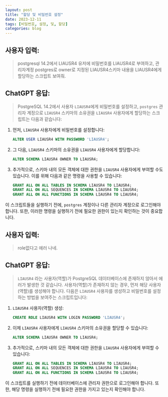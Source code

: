 ```yaml
---
layout: post
title: "할당 및 비밀번호 설정"
date: 2023-12-11
tags: [비밀번호, 설정, 및, 할당]
categories: blog
---
```


## 사용자 입력:
> postgresql 14.2에서 LIAUSR4  유저에 비밀번호를  LIAUSR4로 부여하고, 관리자계정 postgres로 owner로 지정된 LIAUSR4스키마 내용을  LIAUSR4에게 할당하는 스크립트 보여줘.

## ChatGPT 응답:
> PostgreSQL 14.2에서 사용자 `LIAUSR4`에게 비밀번호를 설정하고, `postgres` 관리자 계정으로 `LIAUSR4` 스키마의 소유권을 `LIAUSR4` 사용자에게 할당하는 스크립트는 다음과 같습니다:

1. 먼저, `LIAUSR4` 사용자에게 비밀번호를 설정합니다:
   ```sql
   ALTER USER LIAUSR4 WITH PASSWORD 'LIAUSR4';
   ```

2. 그 다음, `LIAUSR4` 스키마의 소유권을 `LIAUSR4` 사용자에게 할당합니다:
   ```sql
   ALTER SCHEMA LIAUSR4 OWNER TO LIAUSR4;
   ```

3. 추가적으로, 스키마 내의 모든 객체에 대한 권한을 `LIAUSR4` 사용자에게 부여할 수도 있습니다. 이를 위해 다음과 같은 명령을 사용할 수 있습니다:
   ```sql
   GRANT ALL ON ALL TABLES IN SCHEMA LIAUSR4 TO LIAUSR4;
   GRANT ALL ON ALL SEQUENCES IN SCHEMA LIAUSR4 TO LIAUSR4;
   GRANT ALL ON ALL FUNCTIONS IN SCHEMA LIAUSR4 TO LIAUSR4;
   ```

이 스크립트들을 실행하기 전에, `postgres` 계정이나 다른 관리자 계정으로 로그인해야 합니다. 또한, 이러한 명령을 실행하기 전에 필요한 권한이 있는지 확인하는 것이 중요합니다.

## 사용자 입력:
> role없다고 에러 나네.

## ChatGPT 응답:
> `LIAUSR4` 라는 사용자(역할)가 PostgreSQL 데이터베이스에 존재하지 않아서 에러가 발생한 것 같습니다. 사용자(역할)가 존재하지 않는 경우, 먼저 해당 사용자(역할)를 생성해야 합니다. 다음은 `LIAUSR4` 사용자를 생성하고 비밀번호를 설정하는 방법을 보여주는 스크립트입니다:

1. `LIAUSR4` 사용자(역할) 생성:
   ```sql
   CREATE ROLE LIAUSR4 WITH LOGIN PASSWORD 'LIAUSR4';
   ```

2. 이제 `LIAUSR4` 사용자에게 `LIAUSR4` 스키마의 소유권을 할당할 수 있습니다:
   ```sql
   ALTER SCHEMA LIAUSR4 OWNER TO LIAUSR4;
   ```

3. 추가적으로, 스키마 내의 모든 객체에 대한 권한을 `LIAUSR4` 사용자에게 부여할 수 있습니다:
   ```sql
   GRANT ALL ON ALL TABLES IN SCHEMA LIAUSR4 TO LIAUSR4;
   GRANT ALL ON ALL SEQUENCES IN SCHEMA LIAUSR4 TO LIAUSR4;
   GRANT ALL ON ALL FUNCTIONS IN SCHEMA LIAUSR4 TO LIAUSR4;
   ```

이 스크립트를 실행하기 전에 데이터베이스에 관리자 권한으로 로그인해야 합니다. 또한, 해당 명령을 실행하기 전에 필요한 권한을 가지고 있는지 확인해야 합니다.

